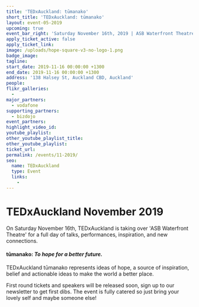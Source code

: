```yaml
---
title: 'TEDxAuckland: tūmanako'
short_title: 'TEDxAuckland: tūmanako'
layout: event-05-2019
upcoming: true
event_bar_right: 'Saturday November 16th, 2019 | ASB Waterfront Theatre'
apply_ticket_active: false
apply_ticket_link:
image: /uploads/hope-square-v3-no-logo-1.png
badge_image:
tagline:
start_date: 2019-11-16 00:00:00 +1300
end_date: 2019-11-16 00:00:00 +1300
address: '138 Halsey St, Auckland CBD, Auckland'
people:
flikr_galleries:
  -
major_partners:
  - vodafone
supporting_partners:
  - bizdojo
event_partners:
highlight_video_id:
youtube_playlist:
other_youtube_playlist_title:
other_youtube_playlist:
ticket_url:
permalink: /events/11-2019/
seo:
  name: TEDxAuckland
  type: Event
  links:
    -
---
```


# TEDxAuckland November 2019

On Saturday November 16th, TEDxAuckland is taking over 'ASB Waterfront Theatre' for a full day of talks, performances, inspiration, and new connections.

#### tūmanako: *To hope for a better future.*

TEDxAuckland tūmanako represents ideas of hope, a source of inspiration, belief and actionable ideas to make the world a better place.

First round tickets and speakers will be released soon, sign up to our newsletter to get first dibs. The event is fully catered so just bring your lovely self and maybe someone else\!